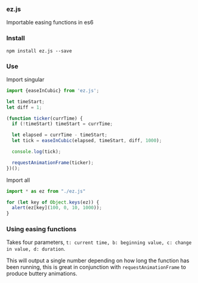 ### ez.js

Importable easing functions in es6


### Install

`npm install ez.js --save`


### Use

Import singular

```javascript
import {easeInCubic} from 'ez.js';

let timeStart;
let diff = 1;

(function ticker(currTime) {
  if (!timeStart) timeStart = currTime;

  let elapsed = currTime - timeStart;
  let tick = easeInCubic(elapsed, timeStart, diff, 1000);

  console.log(tick);

  requestAnimationFrame(ticker);
})();
```

Import all

```javascript
import * as ez from "./ez.js"

for (let key of Object.keys(ez)) {
  alert(ez[key](100, 0, 10, 1000));
}
```

### Using easing functions

Takes four parameters, `t: current time, b: beginning value, c: change in value, d: duration`.

This will output a single number depending on how long the function has been running, this is great in conjunction with `requestAnimationFrame` to produce buttery animations.

